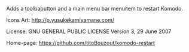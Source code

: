 Adds a toolbabutton and a main menu bar menuitem to restart Komodo.

Icons Art:
http://p.yusukekamiyamane.com/

License:
GNU GENERAL PUBLIC LICENSE Version 3, 29 June 2007

Home-page:
https://github.com/titoBouzout/komodo-restart